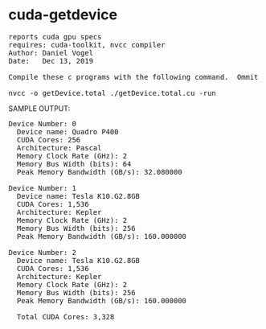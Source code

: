 # cuda-getdevice
<pre>
reports cuda gpu specs
requires: cuda-toolkit, nvcc compiler
Author: Daniel Vogel
Date:   Dec 13, 2019

Compile these c programs with the following command.  Ommit the -arch flag if you are not sure wha

nvcc -o getDevice.total ./getDevice.total.cu -run
</pre>


SAMPLE OUTPUT:
<pre>
Device Number: 0
  Device name: Quadro P400
  CUDA Cores: 256
  Architecture: Pascal
  Memory Clock Rate (GHz): 2
  Memory Bus Width (bits): 64
  Peak Memory Bandwidth (GB/s): 32.080000

Device Number: 1
  Device name: Tesla K10.G2.8GB
  CUDA Cores: 1,536  
  Architecture: Kepler  
  Memory Clock Rate (GHz): 2  
  Memory Bus Width (bits): 256  
  Peak Memory Bandwidth (GB/s): 160.000000
  
Device Number: 2  
  Device name: Tesla K10.G2.8GB
  CUDA Cores: 1,536
  Architecture: Kepler
  Memory Clock Rate (GHz): 2
  Memory Bus Width (bits): 256
  Peak Memory Bandwidth (GB/s): 160.000000
  
  Total CUDA Cores: 3,328
  </pre>
